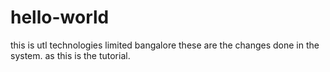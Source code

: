 # hello-world
this is utl technologies limited bangalore
these are the changes done in the system.
as this is the tutorial.
